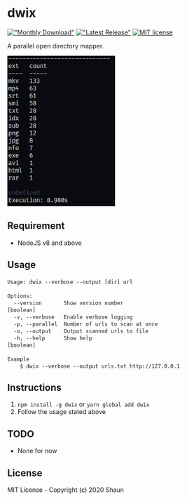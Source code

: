 # dwix

[!["Monthly Download"](https://img.shields.io/npm/dm/dwix.svg)](https://npmjs.org/package/dwix)
[!["Latest Release"](https://img.shields.io/npm/v/dwix.svg)](https://github.com/ShaunLWM/dwix/releases/latest)
[![MIT license](https://img.shields.io/badge/license-MIT-green.svg)](https://github.com/ShaunLWM/dwix/blob/master/LICENSE)

A parallel open directory mapper.

![output](/img/output.png)

## Requirement

- NodeJS v8 and above

## Usage

```
Usage: dwix --verbose --output [dir] url

Options:
  --version       Show version number                                  [boolean]
  -v, --verbose   Enable verbose logging
  -p, --parallel  Number of urls to scan at once
  -o, --output    Output scanned urls to file
  -h, --help      Show help                                            [boolean]

Example
    $ dwix --verbose --output urls.txt http://127.0.0.1
```

## Instructions

1. `npm install -g dwix` or `yarn global add dwix`
2. Follow the usage stated above

## TODO

- None for now

## License

MIT License - Copyright (c) 2020 Shaun
